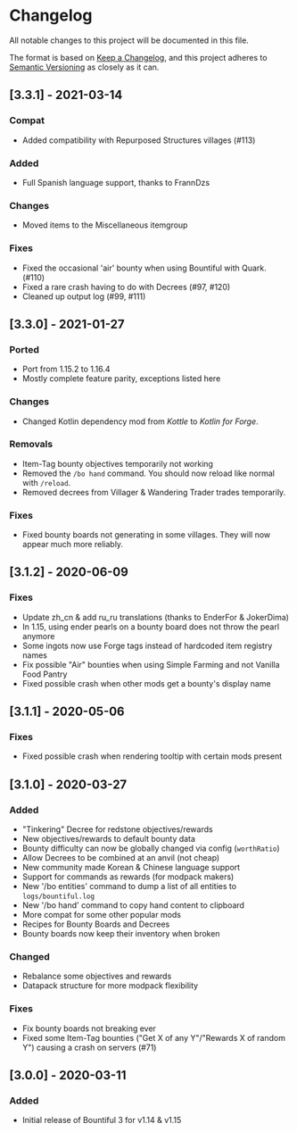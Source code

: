 # Changelog
All notable changes to this project will be documented in this file.

The format is based on [Keep a Changelog](https://keepachangelog.com/en/1.0.0/),
and this project adheres to [Semantic Versioning](https://semver.org/spec/v2.0.0.html) as closely as it can.

## [3.3.1] - 2021-03-14
### Compat
- Added compatibility with Repurposed Structures villages (#113)
### Added
- Full Spanish language support, thanks to FrannDzs
### Changes
- Moved items to the Miscellaneous itemgroup
### Fixes
- Fixed the occasional 'air' bounty when using Bountiful with Quark. (#110)
- Fixed a rare crash having to do with Decrees (#97, #120)
- Cleaned up output log (#99, #111)

## [3.3.0] - 2021-01-27
### Ported
- Port from 1.15.2 to 1.16.4
- Mostly complete feature parity, exceptions listed here
### Changes
- Changed Kotlin dependency mod from *Kottle* to *Kotlin for Forge*.
### Removals
- Item-Tag bounty objectives temporarily not working
- Removed the `/bo hand` command. You should now reload like normal with `/reload`.
- Removed decrees from Villager & Wandering Trader trades temporarily.
### Fixes
- Fixed bounty boards not generating in some villages. They will now appear much more reliably.


## [3.1.2] - 2020-06-09
### Fixes
- Update zh_cn & add ru_ru translations (thanks to EnderFor & JokerDima)
- In 1.15, using ender pearls on a bounty board does not throw the pearl anymore
- Some ingots now use Forge tags instead of hardcoded item registry names
- Fix possible "Air" bounties when using Simple Farming and not Vanilla Food Pantry
- Fixed possible crash when other mods get a bounty's display name

## [3.1.1] - 2020-05-06
### Fixes
- Fixed possible crash when rendering tooltip with certain mods present

## [3.1.0] - 2020-03-27
### Added
- "Tinkering" Decree for redstone objectives/rewards
- New objectives/rewards to default bounty data
- Bounty difficulty can now be globally changed via config (`worthRatio`)
- Allow Decrees to be combined at an anvil (not cheap)
- New community made Korean & Chinese language support
- Support for commands as rewards (for modpack makers)
- New '/bo entities' command to dump a list of all entities to `logs/bountiful.log`
- New '/bo hand' command to copy hand content to clipboard
- More compat for some other popular mods
- Recipes for Bounty Boards and Decrees
- Bounty boards now keep their inventory when broken

### Changed
- Rebalance some objectives and rewards
- Datapack structure for more modpack flexibility

### Fixes
- Fix bounty boards not breaking ever
- Fixed some Item-Tag bounties ("Get X of any Y"/"Rewards X of random Y") causing a crash on servers (#71)

## [3.0.0] - 2020-03-11
### Added
- Initial release of Bountiful 3 for v1.14 & v1.15

